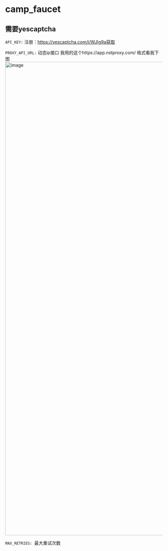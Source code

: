 # camp_faucet


## 需要yescaptcha


``` API_KEY: ``` 注册：https://yescaptcha.com/i/WJIg9a获取

``` PROXY_API_URL: ``` 动态ip接口 我用的这个https://app.nstproxy.com/ 格式看我下图
<img width="1511" alt="image" src="./pic1.png" />

```MAX_RETRIES: ```最大重试次数
